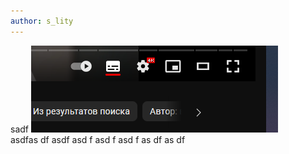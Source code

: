 ```yaml
---
author: s_lity
---
```



sadf
![](_posts/assets/dir_2023-03-29-testblog.md/20230331143920.png)  
asdfas
df
asdf
asd
f
asd
f
asd
f
as
df
as
df